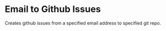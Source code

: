 Email to Github Issues
======

Creates github issues from a specified email address to specified git repo.
